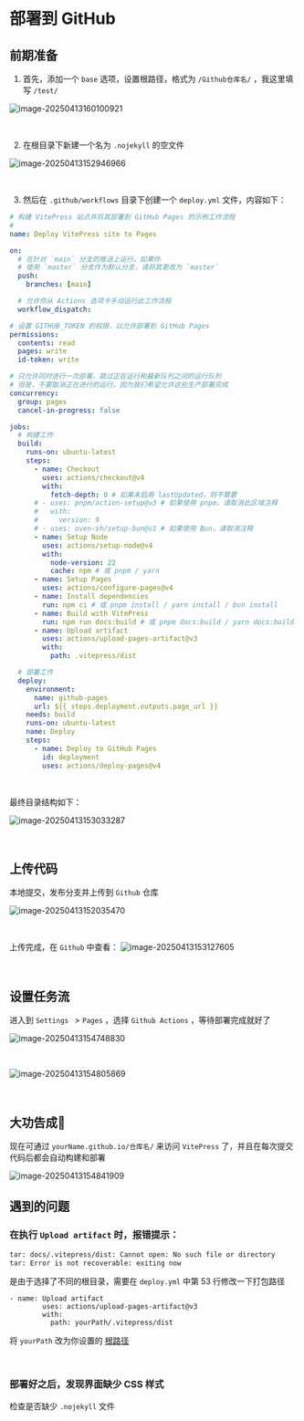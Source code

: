 # 部署到 GitHub

## 前期准备

1. 首先，添加一个 `base` 选项，设置根路径，格式为 `/Github仓库名/` ，我这里填写 `/test/`

![image-20250413160100921](https://cdn.jsdelivr.net/gh/Leonardo-tao/PicGo/img/image-20250413160100921.png)

<br>

2. 在根目录下新建一个名为 `.nojekyll` 的空文件

![image-20250413152946966](https://cdn.jsdelivr.net/gh/Leonardo-tao/PicGo/img/image-20250413152946966.png)

<br>

3. 然后在 `.github/workflows` 目录下创建一个 `deploy.yml` 文件，内容如下：

```yaml [.github/workflows/deploy.yml]
# 构建 VitePress 站点并将其部署到 GitHub Pages 的示例工作流程
#
name: Deploy VitePress site to Pages

on:
  # 在针对 `main` 分支的推送上运行。如果你
  # 使用 `master` 分支作为默认分支，请将其更改为 `master`
  push:
    branches: [main]

  # 允许你从 Actions 选项卡手动运行此工作流程
  workflow_dispatch:

# 设置 GITHUB_TOKEN 的权限，以允许部署到 GitHub Pages
permissions:
  contents: read
  pages: write
  id-token: write

# 只允许同时进行一次部署，跳过正在运行和最新队列之间的运行队列
# 但是，不要取消正在进行的运行，因为我们希望允许这些生产部署完成
concurrency:
  group: pages
  cancel-in-progress: false

jobs:
  # 构建工作
  build:
    runs-on: ubuntu-latest
    steps:
      - name: Checkout
        uses: actions/checkout@v4
        with:
          fetch-depth: 0 # 如果未启用 lastUpdated，则不需要
      # - uses: pnpm/action-setup@v3 # 如果使用 pnpm，请取消此区域注释
      #   with:
      #     version: 9
      # - uses: oven-sh/setup-bun@v1 # 如果使用 Bun，请取消注释
      - name: Setup Node
        uses: actions/setup-node@v4
        with:
          node-version: 22
          cache: npm # 或 pnpm / yarn
      - name: Setup Pages
        uses: actions/configure-pages@v4
      - name: Install dependencies
        run: npm ci # 或 pnpm install / yarn install / bun install
      - name: Build with VitePress
        run: npm run docs:build # 或 pnpm docs:build / yarn docs:build / bun run docs:build
      - name: Upload artifact
        uses: actions/upload-pages-artifact@v3
        with:
          path: .vitepress/dist

  # 部署工作
  deploy:
    environment:
      name: github-pages
      url: ${{ steps.deployment.outputs.page_url }}
    needs: build
    runs-on: ubuntu-latest
    name: Deploy
    steps:
      - name: Deploy to GitHub Pages
        id: deployment
        uses: actions/deploy-pages@v4
```

<br>

最终目录结构如下：

![image-20250413153033287](https://cdn.jsdelivr.net/gh/Leonardo-tao/PicGo/img/image-20250413153033287.png)

<br>



## 上传代码

本地提交，发布分支并上传到 `Github` 仓库

![image-20250413152035470](https://cdn.jsdelivr.net/gh/Leonardo-tao/PicGo/img/image-20250413152035470.png)

<br>

上传完成，在 `Github` 中查看：
![image-20250413153127605](https://cdn.jsdelivr.net/gh/Leonardo-tao/PicGo/img/image-20250413153127605.png)

<br>



## 设置任务流

进入到 `Settings ` > `Pages` ，选择 `Github Actions` ，等待部署完成就好了

![image-20250413154748830](https://cdn.jsdelivr.net/gh/Leonardo-tao/PicGo/img/image-20250413154748830.png)

<br>

![image-20250413154805869](https://cdn.jsdelivr.net/gh/Leonardo-tao/PicGo/img/image-20250413154805869.png)

<br>


## 大功告成🎉

现在可通过 `yourName.github.io/仓库名/` 来访问 `VitePress` 了，并且在每次提交代码后都会自动构建和部署

![image-20250413154841909](https://cdn.jsdelivr.net/gh/Leonardo-tao/PicGo/img/image-20250413154841909.png)

## 遇到的问题

### 在执行 `Upload artifact` 时，报错提示：

```sh
tar: docs/.vitepress/dist: Cannot open: No such file or directory
tar: Error is not recoverable: exiting now
```

是由于选择了不同的根目录，需要在 `deploy.yml` 中第 53 行修改一下打包路径

```yaml{4} [deploy.yml]
- name: Upload artifact
        uses: actions/upload-pages-artifact@v3
        with:
          path: yourPath/.vitepress/dist
```

将 `yourPath` 改为你设置的 [根路径](./initialize#初始化-vitepress)

<br>

### 部署好之后，发现界面缺少 CSS 样式

检查是否缺少 `.nojekyll` 文件
